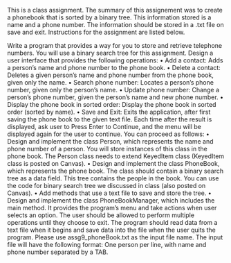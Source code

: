 This is a class assignment. The summary of this assignement was to create a phonebook that is sorted by a binary tree. This information stored is a name and a phone number. The information should be stored in a .txt file on save and exit. Instructions for the assignment are listed below.



Write a program that provides a way for you to store and retrieve telephone numbers. You will
use a binary search tree for this assignment.
Design a user interface that provides the following operations:
• Add a contact: Adds a person’s name and phone number to the phone book.
• Delete a contact: Deletes a given person’s name and phone number from the phone book,
given only the name.
• Search phone number: Locates a person’s phone number, given only the person’s name.
• Update phone number: Change a person’s phone number, given the person’s name and
new phone number.
• Display the phone book in sorted order: Display the phone book in sorted order (sorted
by name).
• Save and Exit: Exits the application, after first saving the phone book to the given text
file.
Each time after the result is displayed, ask user to Press Enter to Continue, and the menu will be
displayed again for the user to continue.
You can proceed as follows:
• Design and implement the class Person, which represents the name and phone number of
a person. You will store instances of this class in the phone book. The Person class needs
to extend KeyedItem<String> class (KeyedItem class is posted on Canvas).
• Design and implement the class PhoneBook, which represents the phone book. The class
should contain a binary search tree as a data field. This tree contains the people in the
book. You can use the code for binary search tree we discussed in class (also posted on
Canvas).
• Add methods that use a text file to save and store the tree.
• Design and implement the class PhoneBookManager, which includes the main method.
It provides the program’s menu and take actions when user selects an option. The user
should be allowed to perform multiple operations until they choose to exit.
The program should read data from a text file when it begins and save data into the file when the
user quits the program. Please use assg9_phoneBook.txt as the input file name.
The input file will have the following format: One person per line, with name and phone number
separated by a TAB.
